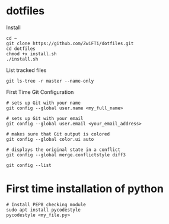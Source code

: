 # dotfiles

Install

    cd ~                                                                          
    git clone https://github.com/ZwiFTi/dotfiles.git
    cd dotfiles                                            
    chmod +x install.sh
    ./install.sh
   
List tracked files

    git ls-tree -r master --name-only 

First Time Git Configuration

    # sets up Git with your name
    git config --global user.name <my_full_name>

    # sets up Git with your email
    git config --global user.email <your_email_address>

    # makes sure that Git output is colored
    git config --global color.ui auto

    # displays the original state in a conflict
    git config --global merge.conflictstyle diff3

    git config --list

# First time installation of python

    # Install PEP8 checking module
    sudo apt install pycodestyle
    pycodestyle <my_file.py>
